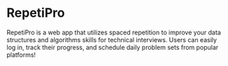 # RepetiPro
RepetiPro is a web app that utilizes spaced repetition to improve your data structures and algorithms skills for technical interviews. Users can easily log in, track their progress, and schedule daily problem sets from popular platforms!
